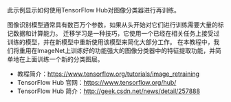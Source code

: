 此示例显示如何使用TensorFlow Hub对图像分类器进行再训练。

图像识别模型通常具有数百万个参数，如果从头开始对它们进行训练需要大量的标记数据和计算能力。
迁移学习是一种技巧，它使用一个已经在相关任务上接受过训练的模型，并在新模型中重新使用该模型来简化大部分工作。
在本教程中，我们将重用在ImageNet上训练好的功能强大的图像分类器中的特征提取功能，并简单地在上面训练一个新的分类图层。

- 教程简介：https://www.tensorflow.org/tutorials/image_retraining
- TensorFlow Hub 官网：https://www.tensorflow.org/hub/
- TensorFlow Hub 简介：http://geek.csdn.net/news/detail/257888